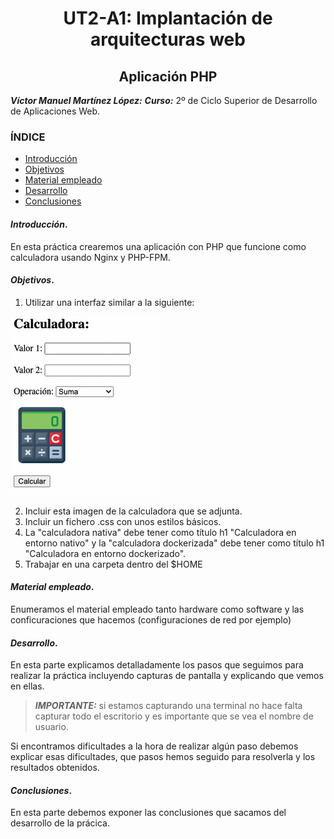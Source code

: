 <center>

# UT2-A1: Implantación de arquitecturas web
## Aplicación PHP
</center>

***Víctor Manuel Martínez López:***
***Curso:*** 2º de Ciclo Superior de Desarrollo de Aplicaciones Web.

### ÍNDICE

+ [Introducción](#id1)
+ [Objetivos](#id2)
+ [Material empleado](#id3)
+ [Desarrollo](#id4)
+ [Conclusiones](#id5)


#### ***Introducción***. <a name="id1"></a>

En esta práctica crearemos una aplicación con PHP que funcione como calculadora usando Nginx y PHP-FPM.


#### ***Objetivos***. <a name="id2"></a>

1. Utilizar una interfaz similar a la siguiente:

![CalculadoraEj](/ut2/a1/img/Calculadora.png)

2. Incluir esta imagen de la calculadora que se adjunta.
3. Incluir un fichero .css con unos estilos básicos.
4. La "calculadora nativa" debe tener como título h1 "Calculadora en entorno nativo" y la "calculadora dockerizada" debe tener como título h1 "Calculadora en entorno dockerizado".
5. Trabajar en una carpeta dentro del $HOME


#### ***Material empleado***. <a name="id3"></a>

Enumeramos el material empleado tanto hardware como software y las conficuraciones que hacemos (configuraciones de red por ejemplo) 

#### ***Desarrollo***. <a name="id4"></a>

En esta parte explicamos detalladamente los pasos que seguimos para realizar la práctica incluyendo capturas de pantalla y explicando que vemos en ellas. 

> ***IMPORTANTE:*** si estamos capturando una terminal no hace falta capturar todo el escritorio y es importante que se vea el nombre de usuario.

Si encontramos dificultades a la hora de realizar algún paso debemos explicar esas dificultades, que pasos hemos seguido para resolverla y los resultados obtenidos.

#### ***Conclusiones***. <a name="id5"></a>

En esta parte debemos exponer las conclusiones que sacamos del desarrollo de la prácica.